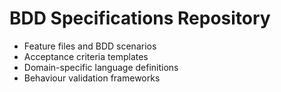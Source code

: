 # BDD Specifications Repository

* Feature files and BDD scenarios
* Acceptance criteria templates
* Domain-specific language definitions
* Behaviour validation frameworks
